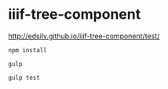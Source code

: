 # iiif-tree-component

http://edsilv.github.io/iiif-tree-component/test/

    npm install
    
    gulp
    
    gulp test
